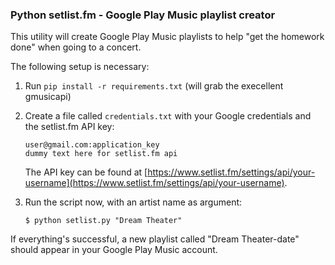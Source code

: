 ### Python setlist.fm - Google Play Music playlist creator

This utility will create Google Play Music playlists to help "get the homework done"
when going to a concert.

The following setup is necessary:

1. Run `pip install -r requirements.txt` (will grab the execellent gmusicapi)

2. Create a file called `credentials.txt` with your Google credentials and
   the setlist.fm API key: 
   ```
   user@gmail.com:application_key
   dummy text here for setlist.fm api
   ```
   
   The API key can be found at
   [https://www.setlist.fm/settings/api/your-username](https://www.setlist.fm/settings/api/your-username).
   
3. Run the script now, with an artist name as argument:

   ```
   $ python setlist.py "Dream Theater"
   ```

If everything's successful, a new playlist called "Dream Theater-date" should appear
in your Google Play Music account.

